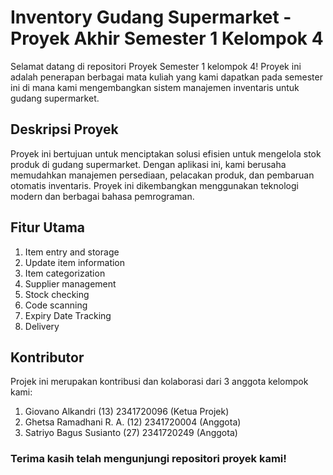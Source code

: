 # Inventory Gudang Supermarket - Proyek Akhir Semester 1 Kelompok 4

Selamat datang di repositori Proyek Semester 1 kelompok 4! Proyek ini adalah penerapan berbagai mata kuliah yang kami dapatkan pada semester ini di mana kami mengembangkan sistem manajemen inventaris untuk gudang supermarket.

## Deskripsi Proyek

Proyek ini bertujuan untuk menciptakan solusi efisien untuk mengelola stok produk di gudang supermarket. Dengan aplikasi ini, kami berusaha memudahkan manajemen persediaan, pelacakan produk, dan pembaruan otomatis inventaris. Proyek ini dikembangkan menggunakan teknologi modern dan berbagai bahasa pemrograman.

## Fitur Utama

1. Item entry and storage
2. Update item information
3. Item categorization
4. Supplier management
5. Stock checking
6. Code scanning
7. Expiry Date Tracking
8. Delivery

## Kontributor

Projek ini merupakan kontribusi dan kolaborasi dari 3 anggota kelompok kami:
1. Giovano Alkandri (13)       2341720096 (Ketua Projek) 
2. Ghetsa Ramadhani R. A. (12) 2341720004(Anggota)
3. Satriyo Bagus Susianto (27) 2341720249 (Anggota)



### Terima kasih telah mengunjungi repositori proyek kami!
